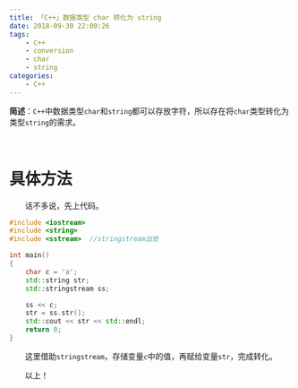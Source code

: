 ```yaml
---
title: 「C++」数据类型 char 转化为 string
date: 2018-09-30 22:00:26
tags:
    - C++
    - conversion
    - char
    - string
categories:
    - C++
---
```



**简述**：`C++`中数据类型`char`和`string`都可以存放字符，所以存在将`char`类型转化为类型`string`的需求。

<!-- more -->
<br />

# 具体方法
　　话不多说，先上代码。

```C++
#include <iostream>
#include <string>
#include <sstream>  //stringstream出处

int main()
{
    char c = 'a';
    std::string str;
    std::stringstream ss;

    ss << c;
    str = ss.str();
    std::cout << str << std::endl;
    return 0;
}
```

　　这里借助`stringstream`，存储变量`c`中的值，再赋给变量`str`，完成转化。

　　以上！
